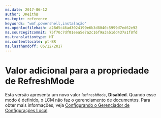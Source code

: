 ```yaml
---
ms.date: 2017-06-12
author: JKeithB
ms.topic: reference
keywords: "wmf,powershell,instalação"
ms.openlocfilehash: a28d5c46ad3024199e6b3d8040c5999d7ed62e92
ms.sourcegitcommit: 75f70c7df01eea5e7a2c16f9a3ab1dd437a1f8fd
ms.translationtype: HT
ms.contentlocale: pt-BR
ms.lasthandoff: 06/12/2017
---
```

# <a name="additional-value-for-refreshmode-property"></a>Valor adicional para a propriedade de RefreshMode

Esta versão apresenta um novo valor `RefreshMode`, **Disabled**. Quando esse modo é definido, o LCM não faz o gerenciamento de documentos. Para obter mais informações, veja [Configurando o Gerenciador de Configurações Local](https://msdn.microsoft.com/powershell/dsc/metaconfig).


